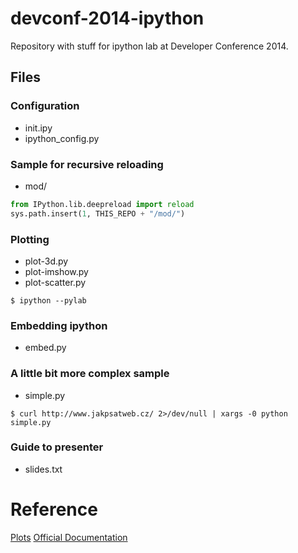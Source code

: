 devconf-2014-ipython
====================

Repository with stuff for ipython lab at Developer Conference 2014.

Files
-----

### Configuration

* init.ipy
* ipython_config.py

### Sample for recursive reloading

* mod/

```python
from IPython.lib.deepreload import reload
sys.path.insert(1, THIS_REPO + "/mod/")
```

### Plotting

* plot-3d.py
* plot-imshow.py
* plot-scatter.py

```
$ ipython --pylab
```

### Embedding ipython

* embed.py

### A little bit more complex sample

* simple.py

```
$ curl http://www.jakpsatweb.cz/ 2>/dev/null | xargs -0 python simple.py
```

### Guide to presenter

* slides.txt


Reference
=========

[Plots](http://www.loria.fr/~rougier/teaching/matplotlib/)
[Official Documentation](http://ipython.org/ipython-doc/dev/)

